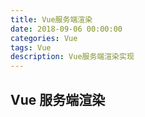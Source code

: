 ```yaml
---
title: Vue服务端渲染
date: 2018-09-06 00:00:00 
categories: Vue
tags: Vue
description: Vue服务端渲染实现
---
```


## Vue 服务端渲染




